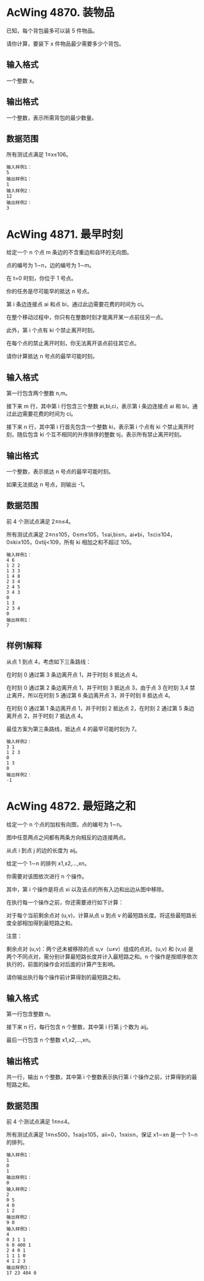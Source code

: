 # AcWing 4870. 装物品
已知，每个背包最多可以装 5 件物品。

请你计算，要装下 x 件物品最少需要多少个背包。

## 输入格式
一个整数 x。

## 输出格式
一个整数，表示所需背包的最少数量。

## 数据范围
所有测试点满足 1≤x≤106。

```
输入样例1：
5
输出样例1：
1
输入样例2：
12
输出样例2：
3
```

# AcWing 4871. 最早时刻
给定一个 n 个点 m 条边的不含重边和自环的无向图。

点的编号为 1∼n，边的编号为 1∼m。

在 t=0 时刻，你位于 1 号点。

你的任务是尽可能早的抵达 n 号点。

第 i 条边连接点 ai 和点 bi，通过此边需要花费的时间为 ci。

在整个移动过程中，你只有在整数时刻才能离开某一点前往另一点。

此外，第 i 个点有 ki 个禁止离开时刻。

在每个点的禁止离开时刻，你无法离开该点前往其它点。

请你计算抵达 n 号点的最早可能时刻。

## 输入格式
第一行包含两个整数 n,m。

接下来 m 行，其中第 i 行包含三个整数 ai,bi,ci，表示第 i 条边连接点 ai 和 bi，通过此边需要花费的时间为 ci。

接下来 n 行，其中第 i 行首先包含一个整数 ki，表示第 i 个点有 ki 个禁止离开时刻，随后包含 ki 个互不相同的升序排序的整数 tij，表示所有禁止离开时刻。

## 输出格式
一个整数，表示抵达 n 号点的最早可能时刻。

如果无法抵达 n 号点，则输出 -1。

## 数据范围
前 4 个测试点满足 2≤n≤4。

所有测试点满足 2≤n≤105，0≤m≤105，1≤ai,bi≤n，ai≠bi，1≤ci≤104，0≤ki≤105，0≤tij<109，所有 ki 相加之和不超过 105。

```
输入样例1：
4 6
1 2 2
1 3 3
1 4 8
2 3 4
2 4 5
3 4 3
0
1 3
2 3 4
0
输出样例1：
7
```
## 样例1解释

从点 1 到点 4，考虑如下三条路线：

在时刻 0 通过第 3 条边离开点 1，并于时刻 8 抵达点 4。

在时刻 0 通过第 2 条边离开点 1，并于时刻 3 抵达点 3，由于点 3 在时刻 3,4 禁止离开，所以在时刻 5 通过第 6 条边离开点 3，并于时刻 8 抵达点 4。

在时刻 0 通过第 1 条边离开点 1，并于时刻 2 抵达点 2，在时刻 2 通过第 5 条边离开点 2，并于时刻 7 抵达点 4。

最佳方案为第三条路线，抵达点 4 的最早可能时刻为 7。

```
输入样例2：
3 1
1 2 3
0
1 3
0
输出样例2：
-1
```

# AcWing 4872. 最短路之和
给定一个 n 个点的加权有向图，点的编号为 1∼n。

图中任意两点之间都有两条方向相反的边连接两点。

从点 i 到点 j 的边的长度为 aij。

给定一个 1∼n 的排列 x1,x2,…,xn。

你需要对该图依次进行 n 个操作。

其中，第 i 个操作是将点 xi 以及该点的所有入边和出边从图中移除。

在执行每一个操作之前，你还需要进行如下计算：

对于每个当前剩余点对 (u,v)，计算从点 u 到点 v 的最短路长度。将这些最短路长度全部相加得到最短路之和。

注意：

剩余点对 (u,v)：两个还未被移除的点 u,v（u≠v）组成的点对。(u,v) 和 (v,u) 是两个不同点对，需分别计算最短路长度并计入最短路之和。n 个操作是按顺序依次执行的，前面的操作会对后面的计算产生影响。

请你输出执行每个操作前计算得到的最短路之和。

## 输入格式
第一行包含整数 n。

接下来 n 行，每行包含 n 个整数，其中第 i 行第 j 个数为 aij。

最后一行包含 n 个整数 x1,x2,…,xn。

## 输出格式
共一行，输出 n 个整数，其中第 i 个整数表示执行第 i 个操作之前，计算得到的最短路之和。

## 数据范围
前 4 个测试点满足 1≤n≤4。

所有测试点满足 1≤n≤500，1≤aij≤105，aii=0，1≤xi≤n，保证 x1∼xn 是一个 1∼n 的排列。

```
输入样例1：
1
0
1
输出样例1：
0
输入样例2：
2
0 5
4 0
1 2
输出样例2：
9 0
输入样例3：
4
0 3 1 1
6 0 400 1
2 4 0 1
1 1 1 0
4 1 2 3
输出样例3：
17 23 404 0
```

